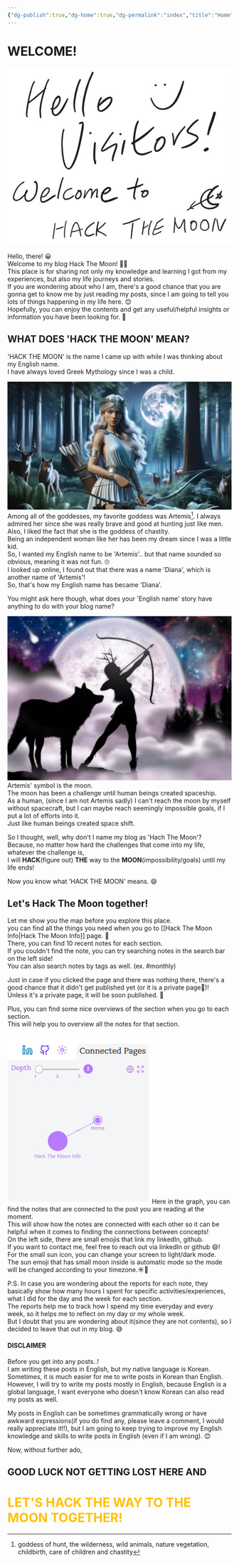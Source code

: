 ```yaml
---
{"dg-publish":true,"dg-home":true,"dg-permalink":"index","title":"Home","permalink":"/index/","tags":["gardenEntry"],"dgPassFrontmatter":true,"noteIcon":"1"}
---
```


# WELCOME!
![Utilities/Images/Pasted image 20241028014706.jpeg](/img/user/Utilities/Images/Pasted%20image%2020241028014706.jpeg)

Hello, there! 😀  
Welcome to my blog Hack The Moon! 🌙🥰  
This place is for sharing not only my knowledge and learning I got from my experiences, but also my life journeys and stories.  
If you are wondering about who I am, there's a good chance that you are gonna get to know me by just reading my posts, since I am going to tell you lots of things happening in my life here. 😊  
Hopefully, you can enjoy the contents and get any useful/helpful insights or information you have been looking for. 🎈

## WHAT DOES 'HACK THE MOON' MEAN?
'HACK THE MOON' is the name I came up with while I was thinking about my English name.  
I have always loved Greek Mythology since I was a child.

![Utilities/Images/Pasted image 20241028172405.jpeg](/img/user/Utilities/Images/Pasted%20image%2020241028172405.jpeg)
Among all of the goddesses, my favorite goddess was Artemis[^1].
I always admired her since she was really brave and good at hunting just like men.  
Also, I liked the fact that she is the goddess of chastity.  
Being an independent woman like her has been my dream since I was a little kid.  
So, I wanted my English name to be 'Artemis'.. but that name sounded so obvious, meaning it was not fun. 🙄  
I looked up online, I found out that there was a name 'Diana', which is another name of 'Artemis'!  
So, that's how my English name has became 'Diana'.  
  

You might ask here though, what does your 'English name' story have anything to do with your blog name?

![Utilities/Images/Pasted image 20241028173605.jpeg](/img/user/Utilities/Images/Pasted%20image%2020241028173605.jpeg)
Artemis' symbol is the moon.  
The moon has been a challenge until human beings created spaceship.  
As a human, (since I am not Artemis sadly) I can't reach the moon by myself without spacecraft, but I can maybe reach seemingly impossible goals, if I put a lot of efforts into it.  
Just like human beings created space shift.  
  
So I thought, well, why don't I name my blog as 'Hach The Moon'?  
Because, no matter how hard the challenges that come into my life,  
whatever the challenge is,  
I will **HACK**(figure out) **THE** way to the **MOON**(impossibility/goals) until my life ends!  
  
Now you know what 'HACK THE MOON' means. 😄

## Let's Hack The Moon together!
Let me show you the map before you explore this place.  
you can find all the things you need when you go to [[Hack The Moon Info\|Hack The Moon Info]] page. 🫠  
There, you can find 10 recent notes for each section.  
If you couldn't find the note, you can try searching notes in the search bar on the left side!  
You can also search notes by tags as well. (ex. #monthly)  
  
Just in case if you clicked the page and there was nothing there, there's a good chance that it didn't get published yet (or it is a private page🥲)!  
Unless it's a private page, it will be soon published. 🙂  
  
Plus, you can find some nice overviews of the section when you go to each section.  
This will help you to overview all the notes for that section.  

[![Utilities/Images/652c5ed4c3bc2dff3b3a09697b24c848_MD5.jpg](/img/user/Utilities/Images/652c5ed4c3bc2dff3b3a09697b24c848_MD5.jpg)](https://private-user-images.githubusercontent.com/112792026/382613141-924d8bd0-fcbf-4119-a887-638246e13e89.png?jwt=eyJhbGciOiJIUzI1NiIsInR5cCI6IkpXVCJ9.eyJpc3MiOiJnaXRodWIuY29tIiwiYXVkIjoicmF3LmdpdGh1YnVzZXJjb250ZW50LmNvbSIsImtleSI6ImtleTUiLCJleHAiOjE3MzA2Nzg0MzksIm5iZiI6MTczMDY3ODEzOSwicGF0aCI6Ii8xMTI3OTIwMjYvMzgyNjEzMTQxLTkyNGQ4YmQwLWZjYmYtNDExOS1hODg3LTYzODI0NmUxM2U4OS5wbmc_WC1BbXotQWxnb3JpdGhtPUFXUzQtSE1BQy1TSEEyNTYmWC1BbXotQ3JlZGVudGlhbD1BS0lBVkNPRFlMU0E1M1BRSzRaQSUyRjIwMjQxMTAzJTJGdXMtZWFzdC0xJTJGczMlMkZhd3M0X3JlcXVlc3QmWC1BbXotRGF0ZT0yMDI0MTEwM1QyMzU1MzlaJlgtQW16LUV4cGlyZXM9MzAwJlgtQW16LVNpZ25hdHVyZT1iMmJiMDc3MGE4ZjA5MWRjMzJiNThiNjFlOTQyZjEzYTc1Nzc0MDU4ODM4MTkxZmIyYjg2ZWYwZjY0YTA3YzU5JlgtQW16LVNpZ25lZEhlYWRlcnM9aG9zdCJ9.is4wiIlNmmY8rhXq0R0gNIn93kr_OLGrLtaNne-AfRs)
Here in the graph, you can find the notes that are connected to the post you are reading at the moment.  
This will show how the notes are connected with each other so it can be helpful when it comes to finding the connections between concepts!  
On the left side, there are small emojis that link my linkedIn, github.  
If you want to contact me, feel free to reach out via linkedIn or github 😄!  
For the small sun icon, you can change your screen to light/dark mode.  
The sun emoji that has small moon inside is automatic mode so the mode will be changed according to your timezone.☀️🌙

P.S. In case you are wondering about the reports for each note, they basically show how many hours I spent for specific activities/experiences, what I did for the day and the week for each section.  
The reports help me to track how I spend my time everyday and every week, so it helps me to reflect on my day or my whole week.  
But I doubt that you are wondering about it(since they are not contents), so I decided to leave that out in my blog. 😅

#### DISCLAIMER
Before you get into any posts..!  
I am writing these posts in English, but my native language is Korean.  
Sometimes, it is much easier for me to write posts in Korean than English.  
However, I will try to write my posts mostly in English, because English is a global language, I want everyone who doesn't know Korean can also read my posts as well.  
  
My posts in English can be sometimes grammatically wrong or have awkward expressions(if you do find any, please leave a comment, I would really appreciate it!!), but I am going to keep trying to improve my English knowledge and skills to write posts in English (even if I am wrong). 😊  

Now, without further ado, 

## **GOOD LUCK NOT GETTING LOST HERE** AND

# <font color="#ffc000">LET'S HACK THE WAY TO THE MOON TOGETHER!</font>




[^1]: goddess of hunt, the wilderness, wild animals, nature vegetation, childbirth, care of children and chastity